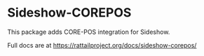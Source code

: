 
# Sideshow-COREPOS

This package adds CORE-POS integration for Sideshow.

Full docs are at https://rattailproject.org/docs/sideshow-corepos/
